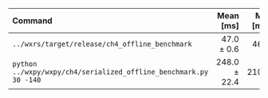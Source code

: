 | Command | Mean [ms] | Min [ms] | Max [ms] | Relative |
|:---|---:|---:|---:|---:|
| `../wxrs/target/release/ch4_offline_benchmark` | 47.0 ± 0.6 | 46.5 | 50.6 | 1.00 |
| `python ../wxpy/wxpy/ch4/serialized_offline_benchmark.py 30 -140` | 248.0 ± 22.4 | 210.8 | 278.2 | 5.27 ± 0.48 |

